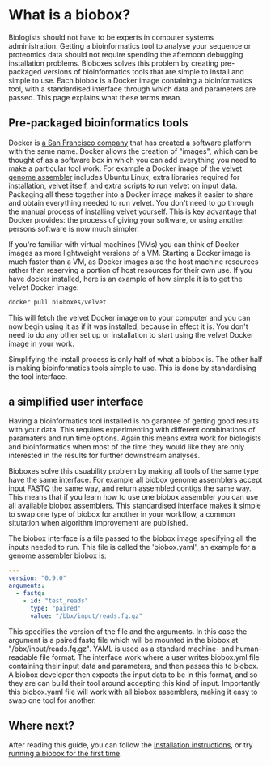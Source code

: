 # What is a biobox?

Biologists should not have to be experts in computer systems administration.
Getting a bioinformatics tool to analyse your sequence or proteomics data
should not require spending the afternoon debugging installation problems.
Bioboxes solves this problem by creating pre-packaged versions of
bioinformatics tools that are simple to install and simple to use. Each biobox
is a Docker image containing a bioinformatics tool, with a standardised
interface through which data and parameters are passed. This page explains what
these terms mean.

## Pre-packaged bioinformatics tools

Docker is [a San Francisco company][docker] that has created a software
platform with the same name. Docker allows the creation of "images", which can
be thought of as a software box in which you can add everything you need to
make a particular tool work. For example a Docker image of the [velvet genome
assembler][velvet] includes Ubuntu Linux, extra libraries required for
installation, velvet itself, and extra scripts to run velvet on input data.
Packaging all these together into a Docker image makes it easier to share and
obtain everything needed to run velvet. You don't need to go through the manual
process of installing velvet yourself. This is key advantage that Docker
provides: the process of giving your software, or using another persons
software is now much simpler.

If you're familiar with virtual machines (VMs) you can think of Docker images
as more lightweight versions of a VM. Starting a Docker image is much faster
than a VM, as Docker images also the host machine resources rather than
reserving a portion of host resources for their own use. If you have docker
installed, here is an example of how simple it is to get the velvet Docker
image:

[docker]: https://www.docker.com/
[velvet]: http://www.ebi.ac.uk/~zerbino/velvet/

~~~ bash
docker pull bioboxes/velvet
~~~

This will fetch the velvet Docker image on to your computer and you can now
begin using it as if it was installed, because in effect it is. You don't need
to do any other set up or installation to start using the velvet Docker image
in your work. 

Simplifying the install process is only half of what a biobox is. The other
half is making bioinformatics tools simple to use. This is done by
standardising the tool interface.

## a simplified user interface

Having a bioinformatics tool installed is no garantee of getting good results
with your data. This requires experimenting with different combinations of
paramaters and run time options. Again this means extra work for biologists and
bioinformatics when most of the time they would like they are only interested
in the results for further downstream analyses. 

Bioboxes solve this usuability problem by making all tools of the same type
have the same interface. For example all biobox genome assemblers accept input
FASTQ the same way, and return assembled contigs the same way. This means that
if you learn how to use one biobox assembler you can use all available biobox
assemblers. This standardised interface makes it simple to swap one type of
biobox for another in your workflow, a common situtation when algorithm
improvement are published.

The biobox interface is a file passed to the biobox image specifying all the
inputs needed to run. This file is called the 'biobox.yaml', an example for a
genome assembler biobox is:

~~~ yaml
---
version: "0.9.0"
arguments:
  - fastq:
    - id: "test_reads"
      type: "paired"
      value: "/bbx/input/reads.fq.gz"
~~~

This specifies the version of the file and the arguments. In this case the
argument is a paired fastq file which will be mounted in the biobox at
"/bbx/input/reads.fq.gz". YAML is used as a standard machine- and
human-readable file format. The interface work where a user writes biobox.yml
file containing their input data and parameters, and then passes this to
biobox. A biobox developer then expects the input data to be in this format,
and so they are can build their tool around accepting this kind of input.
Importantly this biobox.yaml file will work with all biobox assemblers, making
it easy to swap one tool for another.

## Where next?

After reading this guide, you can follow the [installation
instructions][install], or try [running a biobox for the first time][running].

[install]: /docs/how-to-install/
[running]: /docs/example-biobox-use/
